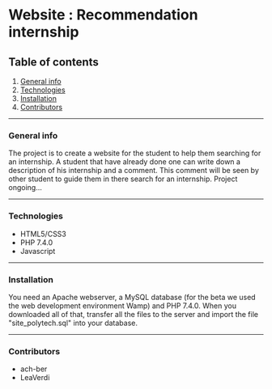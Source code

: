 # Website : Recommendation internship
## Table of contents
1. [General info](#general-info)
2. [Technologies](#technologies)
3. [Installation](#installation)
4. [Contributors](#contributors)
***
### General info
The project is to create a website for the student to help them searching for an internship. A student that have already done one can write down a description of his internship and a comment. This comment will be seen by other student to guide them in there search for an internship.
Project ongoing...
***
### Technologies
* HTML5/CSS3
* PHP 7.4.0
* Javascript
***
### Installation
You need an Apache webserver, a MySQL database (for the beta we used the web development environment Wamp) and PHP 7.4.0.
When you downloaded all of that, transfer all the files to the server and import the file "site_polytech.sql" into your database.
***
### Contributors
* ach-ber
* LeaVerdi
